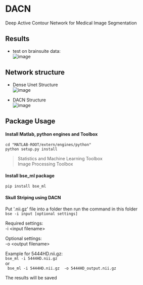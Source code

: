 # DACN
Deep Active Contour Network for Medical Image Segmentation
## Results  
- test on brainsuite data:  
![image](https://github.com/yanlong-sun/DACN/blob/main/result_final.png)  

## Network structure  
- Dense Unet Structure  
![image](https://github.com/yanlong-sun/DACN/blob/main/Dense%20Unet%20Structure.png)  

- DACN Structure  
![image](https://github.com/yanlong-sun/DACN/blob/main/DACN%20Structure.png)



## **Package Usage**

#### **Install Matlab, python engines and Toolbox**  
``` cd "MATLAB-ROOT/extern/engines/python" ```  
``` python setup.py install  ```

> Statistics and Machine Learning Toolbox  
> Image Processing Toolbox


#### **Install bse_ml package**  
``` pip install bse_ml ```  


#### **Skull Striping using DACN**
Put '.nii.gz' file into a folder then run the command in this folder  
```bse -i input [optional settings]```  

Required settings:  
-i \<input filename>  

Optional settings:  
-o \<output filename>  

Example for 5444HD.nii.gz:    
``` bse_ml -i 5444HD.nii.gz ```  
 or   
``` bse_ml -i 5444HD.nii.gz  -o 5444HD_output.nii.gz```  

The results will be saved
